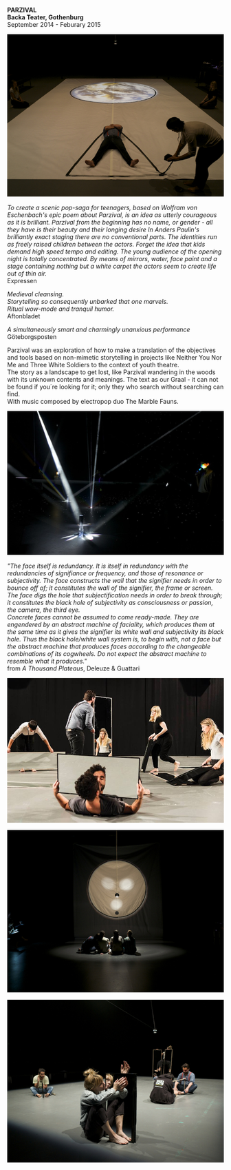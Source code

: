 **PARZIVAL**  
**Backa Teater, Gothenburg**  
September 2014 - Feburary 2015

![](/parzival1.jpg)

*To create a scenic pop-saga for teenagers, based on Wolfram von Eschenbach's epic poem about Parzival, is an idea as utterly courageous as it is brilliant.*
*Parzival from the beginning has no name, or gender - all they have is their beauty and their longing desire In Anders Paulin's brilliantly exact staging there are no conventional parts. The identities run as freely raised children between the actors.*
*Forget the idea that kids demand high speed tempo and editing. The young audience of the opening night is totally concentrated. By means of mirrors, water, face paint and a stage containing nothing but a white carpet the actors seem to create life out of thin air.*  
Expressen

*Medieval cleansing.*  
*Storytelling so consequently unbarked that one marvels.*  
*Ritual wow-mode and tranquil humor.*  
Aftonbladet

*A simultaneously smart and charmingly unanxious performance*  
Göteborgsposten

Parzival was an exploration of how to make a translation of the objectives and tools based on non-mimetic storytelling in projects like Neither You Nor Me and Three White Soldiers to the context of youth theatre.  
The story as a landscape to get lost, like Parzival wandering in the woods with its unknown contents and meanings. The text as our Graal - it can not be found if you´re looking for it; only they who search without searching can find.  
With music composed by electropop duo The Marble Fauns.


![](/parzival2.jpg)

*"The face itself is redundancy. It is itself in redundancy with the redundancies of signifiance or frequency, and those of resonance or subjectivity. The face constructs the wall that the signifier needs in order to bounce off of; it constitutes the wall of the signifier, the frame or screen. The face digs the hole that subjectification needs in order to break through; it constitutes the black hole of subjectivity as consciousness or passion, the camera, the third eye.  
Concrete faces cannot be assumed to come ready-made. They are engendered by an abstract machine of faciality, which produces them at the same time as it gives the signifier its white wall and subjectivity its black hole. Thus the black hole/white wall system is, to begin with, not a face but the abstract machine that produces faces according to the changeable combinations of its cogwheels. Do not expect the abstract machine to resemble what it produces."*  
from *A Thousand Plateaus*, Deleuze & Guattari


![](/parzival3.jpg)

![](/parzival4.jpg)

![](/parzival5.jpg)
